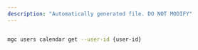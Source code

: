 ```yaml
---
description: "Automatically generated file. DO NOT MODIFY"
---
```


```bash

mgc users calendar get --user-id {user-id}

```